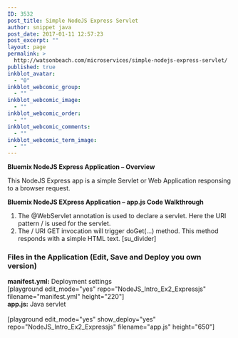 ```yaml
---
ID: 3532
post_title: Simple NodeJS Express Servlet
author: snippet java
post_date: 2017-01-11 12:57:23
post_excerpt: ""
layout: page
permalink: >
  http://watsonbeach.com/microservices/simple-nodejs-express-servlet/
published: true
inkblot_avatar:
  - "0"
inkblot_webcomic_group:
  - ""
inkblot_webcomic_image:
  - ""
inkblot_webcomic_order:
  - ""
inkblot_webcomic_comments:
  - ""
inkblot_webcomic_term_image:
  - ""
---
```

**Bluemix NodeJS Express Application – Overview** 

This NodeJS Express app is a simple Servlet or Web Application responsing to a browser request. 

**Bluemix NodeJS EXpress Application – app.js Code Walkthrough** 

1.  The @WebServlet annotation is used to declare a servlet. Here the URI pattern / is used for the servlet. 
2.  The / URI GET invocation will trigger doGet(…) method. This method responds with a simple HTML text.  [su_divider] 

### Files in the Application (Edit, Save and Deploy you own version)

**manifest.yml:** Deployment settings</br> [playground edit_mode="yes" repo="NodeJS_Intro_Ex2_Expressjs" filename="manifest.yml" height="220"] </br> **app.js:** Java servlet</br> </br> [playground edit_mode="yes" show_deploy="yes" repo="NodeJS_Intro_Ex2_Expressjs" filename="app.js" height="650"]
